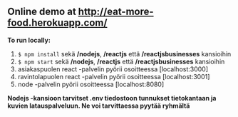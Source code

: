 ## Online demo at http://eat-more-food.herokuapp.com/

**To run locally:**
1. `$ npm install` sekä **/nodejs**, **/reactjs** että **/reactjsbusinesses** kansioihin
2. `$ npm start` sekä **/nodejs**, **/reactjs** että **/reactjsbusinesses** kansioihin
3. asiakaspuolen react -palvelin pyörii osoitteessa [localhost:3000]
4. ravintolapuolen react -palvelin pyörii osoitteessa [localhost:3001]
5. node -palvelin pyörii osoitteessa [localhost:8080]


**Nodejs -kansioon tarvitset .env tiedostoon tunnukset tietokantaan ja kuvien latauspalveluun. Ne voi tarvittaessa pyytää ryhmältä**

